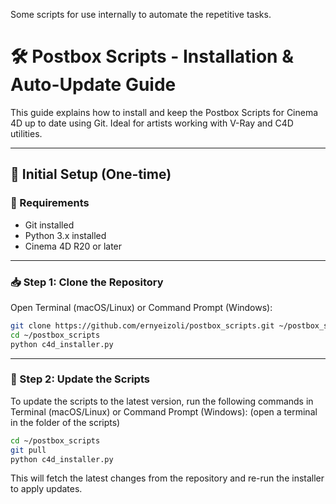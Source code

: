 Some scripts for use internally to automate the repetitive tasks.

# 🛠️ Postbox Scripts - Installation & Auto-Update Guide

This guide explains how to install and keep the Postbox Scripts for Cinema 4D up to date using Git. Ideal for artists working with V-Ray and C4D utilities.

---

## 🚀 Initial Setup (One-time)

### 🔧 Requirements
- Git installed
- Python 3.x installed
- Cinema 4D R20 or later

---

### 📥 Step 1: Clone the Repository

Open Terminal (macOS/Linux) or Command Prompt (Windows):

```bash
git clone https://github.com/ernyeizoli/postbox_scripts.git ~/postbox_scripts
cd ~/postbox_scripts
python c4d_installer.py
```

---

### 🔄 Step 2: Update the Scripts

To update the scripts to the latest version, run the following commands in Terminal (macOS/Linux) or Command Prompt (Windows):
(open a terminal in the folder of the scripts)

```bash
cd ~/postbox_scripts
git pull
python c4d_installer.py
```

This will fetch the latest changes from the repository and re-run the installer to apply updates.


